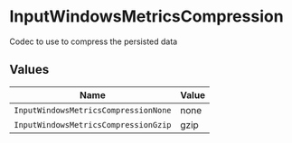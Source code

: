 # InputWindowsMetricsCompression

Codec to use to compress the persisted data


## Values

| Name                                 | Value                                |
| ------------------------------------ | ------------------------------------ |
| `InputWindowsMetricsCompressionNone` | none                                 |
| `InputWindowsMetricsCompressionGzip` | gzip                                 |